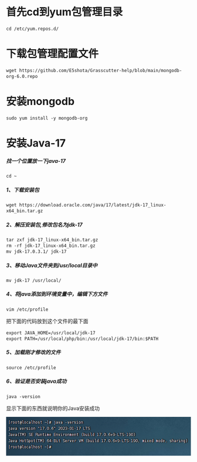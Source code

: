 # 首先cd到yum包管理目录

```
cd /etc/yum.repos.d/
```

# 下载包管理配置文件

```
wget https://github.com/E5shota/Grasscutter-help/blob/main/mongodb-org-6.0.repo
```

# 安装mongodb

```
sudo yum install -y mongodb-org
```

# 安装Java-17

##### 找一个位置放一下java-17

```
cd ~
```

##### 1、下载安装包

```
wget https://download.oracle.com/java/17/latest/jdk-17_linux-x64_bin.tar.gz
```

##### 2、解压安装包,修改包名为jdk-17

```
tar zxf jdk-17_linux-x64_bin.tar.gz
rm -rf jdk-17_linux-x64_bin.tar.gz
mv jdk-17.0.3.1/ jdk-17
```

##### 3、移动Java文件夹到/usr/local目录中

```
mv jdk-17 /usr/local/
```

##### 4、将java添加到环境变量中，编辑下方文件

```
vim /etc/profile
```

把下面的代码放到这个文件的最下面

```
export JAVA_HOME=/usr/local/jdk-17
export PATH=/usr/local/php/bin:/usr/local/jdk-17/bin:$PATH
```

##### 5、加载刚才修改的文件

```
source /etc/profile
```

##### 6、验证是否安装java成功

```
java -version
```

显示下面的东西就说明你的Java安装成功

![](https://github.com/E5shota/Grasscutter-help/blob/main/java%20-version.png)


